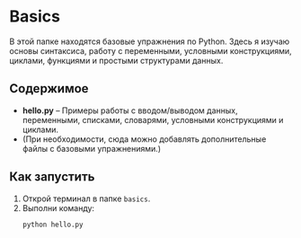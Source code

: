 # Basics

В этой папке находятся базовые упражнения по Python. Здесь я изучаю основы синтаксиса, работу с переменными, условными конструкциями, циклами, функциями и простыми структурами данных.

## Содержимое

- **hello.py** – Примеры работы с вводом/выводом данных, переменными, списками, словарями, условными конструкциями и циклами.
- (При необходимости, сюда можно добавлять дополнительные файлы с базовыми упражнениями.)

## Как запустить

1. Открой терминал в папке `basics`.
2. Выполни команду:
   ```bash
   python hello.py
